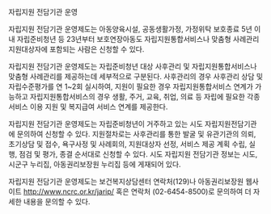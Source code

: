 자립지원 전담기관 운영


자립지원 전담기관 운영제도는 아동양육시설, 공동생활가정, 가정위탁 보호종료 5년 이내 자립준비청년 등 23년부터 보호연장아동도 자립지원통합서비스나 맞춤형 사례관리 지원대상자에 포함되는 사람은 신청할 수 있다.


자립지원 전담기관 운영제도는 자립준비청년 대상 사후관리 및 자립지원통합서비스나 맞춤형 사례관리를 제공하는데 세부적으로 구분된다. 사후관리의 경우 사후관리 상담 및 자립수준평가를 연 1~2회 실시하여, 지원이 필요한 경우 자립지원통합서비스 연계가 가능하고 자립지원통합서비스의 경우 생활, 주거, 교육, 취업, 의료 등 자립에 필요한 각종 서비스 이용 지원 및 복지급여 서비스 연계를 제공한다.


자립지원 전담기관 운영제도는 자립준비청년이 거주하고 있는 시도 자립지원전담기관에 문의하여 신청할 수 있다. 지원절차로는 사후관리를 통한 발굴 및 유관기관의 의뢰, 초기상담 및 접수, 욕구사정 및 사례회의, 지원대상자 선정, 서비스 제공 계획 수립, 실행, 점검 및 평가, 종결 순서대로 신청할 수 있다. 시도 자립지원 전담기관 정보는 시도, 시군구 누리집, 아동권리보장원 누리집 등에 게재되어 있다.


자립지원 전담기관 운영제도는 보건복지상담센터 연락처(129)나 아동권리보장원 웹사이트 http://www.ncrc.or.kr/jarip/ 혹은 연락처 (02-6454-8500)로 문의하여 더 자세한 내용을 문의할 수 있다.